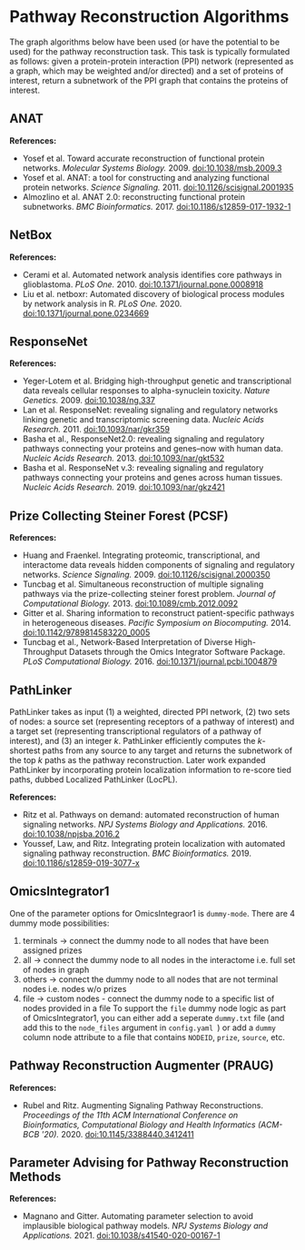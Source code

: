 # Pathway Reconstruction Algorithms

The graph algorithms below have been used (or have the potential to be used) for the pathway reconstruction task. This task is typically formulated as follows: given a protein-protein interaction (PPI) network (represented as a graph, which may be weighted and/or directed) and a set of proteins of interest, return a subnetwork of the PPI graph that contains the proteins of interest.

## ANAT

**References:**
- Yosef et al. Toward accurate reconstruction of functional protein networks. _Molecular Systems Biology._ 2009. [doi:10.1038/msb.2009.3](https://www.embopress.org/doi/full/10.1038/msb.2009.3)
- Yosef et al. ANAT: a tool for constructing and analyzing functional protein networks. _Science Signaling._ 2011. [doi:10.1126/scisignal.2001935](https://doi.org/10.1126/scisignal.2001935)
- Almozlino et al. ANAT 2.0: reconstructing functional protein subnetworks. _BMC Bioinformatics._ 2017. [doi:10.1186/s12859-017-1932-1](https://dx.doi.org/10.1186%2Fs12859-017-1932-1)

## NetBox

**References:**
- Cerami et al. Automated network analysis identifies core pathways in glioblastoma. _PLoS One._ 2010. [doi:10.1371/journal.pone.0008918](https://dx.doi.org/10.1371%2Fjournal.pone.0008918)
- Liu et al. netboxr: Automated discovery of biological process modules by network analysis in R. _PLoS One._ 2020. [doi:10.1371/journal.pone.0234669](https://dx.doi.org/10.1371%2Fjournal.pone.0234669)

## ResponseNet

**References:**
- Yeger-Lotem et al. Bridging high-throughput genetic and transcriptional data reveals cellular responses to alpha-synuclein toxicity. _Nature Genetics._ 2009. [doi:10.1038/ng.337](https://dx.doi.org/10.1038%2Fng.337)
- Lan et al. ResponseNet: revealing signaling and regulatory networks linking genetic and transcriptomic screening data. _Nucleic Acids Research._ 2011. [doi:10.1093/nar/gkr359](https://dx.doi.org/10.1093%2Fnar%2Fgkr359)
- Basha et al., ResponseNet2.0: revealing signaling and regulatory pathways connecting your proteins and genes–now with human data. _Nucleic Acids Research._ 2013. [doi:10.1093/nar/gkt532](https://dx.doi.org/10.1093%2Fnar%2Fgkt532)
- Basha et al. ResponseNet v.3: revealing signaling and regulatory pathways connecting your proteins and genes across human tissues. _Nucleic Acids Research._ 2019. [doi:10.1093/nar/gkz421](https://dx.doi.org/10.1093%2Fnar%2Fgkz421)

## Prize Collecting Steiner Forest (PCSF)

**References:**
- Huang and Fraenkel. Integrating proteomic, transcriptional, and interactome data reveals hidden components of signaling and regulatory networks. _Science Signaling._ 2009. [doi:10.1126/scisignal.2000350](https://doi.org/10.1126/scisignal.2000350)
- Tuncbag et al. Simultaneous reconstruction of multiple signaling pathways via the prize-collecting steiner forest problem. _Journal of Computational Biology._ 2013. [doi:10.1089/cmb.2012.0092](https://doi.org/10.1089/cmb.2012.0092)
- Gitter et al. Sharing information to reconstruct patient-specific pathways in heterogeneous diseases.  _Pacific Symposium on Biocomputing._ 2014. [doi:10.1142/9789814583220_0005](https://doi.org/10.1142/9789814583220_0005)
- Tuncbag et al., Network-Based Interpretation of Diverse High-Throughput Datasets through the Omics Integrator Software Package. _PLoS Computational Biology._ 2016. [doi:10.1371/journal.pcbi.1004879](https://doi.org/10.1371/journal.pcbi.1004879)

## PathLinker

PathLinker takes as input (1) a weighted, directed PPI network, (2) two sets of nodes: a source set (representing receptors of a pathway of interest) and a target set (representing transcriptional regulators of a pathway of interest), and (3) an integer _k_. PathLinker efficiently computes the _k_-shortest paths from any source to any target and returns the subnetwork of the top _k_ paths as the pathway reconstruction.  Later work expanded PathLinker by incorporating protein localization information to re-score tied paths, dubbed Localized PathLinker (LocPL).

**References:**
- Ritz et al. Pathways on demand: automated reconstruction of human signaling networks.  _NPJ Systems Biology and Applications._ 2016. [doi:10.1038/npjsba.2016.2](https://doi.org/10.1038/npjsba.2016.2)
- Youssef, Law, and Ritz. Integrating protein localization with automated signaling pathway reconstruction. _BMC Bioinformatics._ 2019. [doi:10.1186/s12859-019-3077-x](https://doi.org/10.1186/s12859-019-3077-x)

## OmicsIntegrator1

One of the parameter options for OmicsIntegraor1 is `dummy-mode`. 
There are 4 dummy mode possibilities:
 1. terminals -> connect the dummy node to all nodes that have been assigned prizes 
 2. all ->  connect the dummy node to all nodes in the interactome i.e. full set of nodes in graph
 3. others -> connect the dummy node to all nodes that are not terminal nodes i.e. nodes w/o prizes
 4. file -> custom nodes - connect the dummy node to a specific list of nodes provided in a file
To support the `file` dummy node logic as part of OmicsIntegrator1, you can either add a seperate `dummy.txt` file (and add this to the `node_files` argument in `config.yaml `) or add a `dummy` column node attribute to a file that contains `NODEID`, `prize`, `source`, etc. 


## Pathway Reconstruction Augmenter (PRAUG)

**References:**
- Rubel and Ritz. Augmenting Signaling Pathway Reconstructions. _Proceedings of the 11th ACM International Conference on Bioinformatics, Computational Biology and Health Informatics (ACM-BCB '20)._ 2020. [doi:10.1145/3388440.3412411](https://doi.org/10.1145/3388440.3412411)

## Parameter Advising for Pathway Reconstruction Methods

**References:**
- Magnano and Gitter. Automating parameter selection to avoid implausible biological pathway models. _NPJ Systems Biology and Applications._ 2021. [doi:10.1038/s41540-020-00167-1](http://dx.doi.org/10.1038/s41540-020-00167-1)

